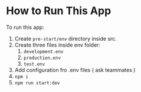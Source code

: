# How to Run This App
To run this app:
1. Create `pre-start/env` directory inside src.
2. Create three files inside env folder:    
    1. `development.env`
    2. `production.env`
    3. `test.env`
3. Add configuration fro .env files ( ask teammates )
4.  `npm i`
5. `npm run start:dev`